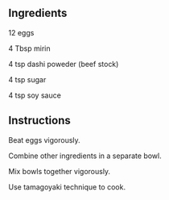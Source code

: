 ## Ingredients

12 eggs

4 Tbsp mirin

4 tsp dashi poweder (beef stock)

4 tsp sugar

4 tsp soy sauce

## Instructions

Beat eggs vigorously.

Combine other ingredients in a separate bowl.

Mix bowls together vigorously.

Use tamagoyaki technique to cook.
